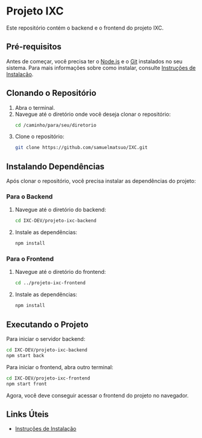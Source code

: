# Projeto IXC

Este repositório contém o backend e o frontend do projeto IXC.

## Pré-requisitos

Antes de começar, você precisa ter o [Node.js](https://nodejs.org/) e o [Git](https://git-scm.com/) instalados no seu sistema. Para mais informações sobre como instalar, consulte [Instruções de Instalação](README_links.md).

## Clonando o Repositório

1. Abra o terminal.
2. Navegue até o diretório onde você deseja clonar o repositório:
   ```bash
   cd /caminho/para/seu/diretorio
   ```
3. Clone o repositório:
   ```bash
   git clone https://github.com/samuelmatsuo/IXC.git
   ```

## Instalando Dependências

Após clonar o repositório, você precisa instalar as dependências do projeto:

### Para o Backend

1. Navegue até o diretório do backend:
   ```bash
   cd IXC-DEV/projeto-ixc-backend
   ```
2. Instale as dependências:
   ```bash
   npm install
   ```

### Para o Frontend

1. Navegue até o diretório do frontend:
   ```bash
   cd ../projeto-ixc-frontend
   ```
2. Instale as dependências:
   ```bash
   npm install
   ```

## Executando o Projeto

Para iniciar o servidor backend:

```bash
cd IXC-DEV/projeto-ixc-backend
npm start back
```

Para iniciar o frontend, abra outro terminal:

```bash
cd IXC-DEV/projeto-ixc-frontend
npm start front
```

Agora, você deve conseguir acessar o frontend do projeto no navegador.

## Links Úteis

- [Instruções de Instalação](README_links.md)

